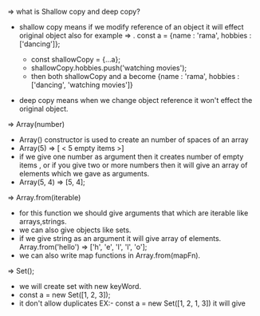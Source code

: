 => what is Shallow copy and deep copy?

- shallow copy means if we modify reference of an object it will effect original
  object also for example => . const a = {name : 'rama', hobbies : ['dancing']};
  - const shallowCopy = {...a};
  - shallowCopy.hobbies.push('watching movies');
  - then both shallowCopy and a become {name : 'rama', hobbies : ['dancing',
    'watching movies']}

- deep copy means when we change object reference it won't effect the original
  object.

=> Array(number)

- Array() constructor is used to create an number of spaces of an array
- Array(5) => [ < 5 empty items >]
- if we give one number as argument then it creates number of empty items , or
  if you give two or more numbers then it will give an array of elements which
  we gave as arguments.
- Array(5, 4) => [5, 4];

=> Array.from(iterable)

- for this function we should give arguments that which are iterable like
  arrays,strings.
- we can also give objects like sets.
- if we give string as an argument it will give array of elements.
  Array.from('hello') => ['h', 'e', 'l', 'l', 'o'];
- we can also write map functions in Array.from(mapFn).

=> Set();

- we will create set with new keyWord.
- const a = new Set([1, 2, 3]);
- it don't allow duplicates EX:- const a = new Set([1, 2, 1, 3]) it will give
